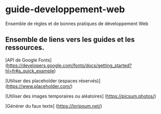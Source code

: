 # guide-developpement-web
Ensemble de règles et de bonnes pratiques de développement Web

## Ensemble de liens vers les guides et les ressources.
[API de Google Fonts]
(https://developers.google.com/fonts/docs/getting_started?hl=fr#a_quick_example)

[Utiliser des placeholder (espaces réservés)]
(https://www.placeholder.com/)

[Utiliser des images temporaires ou aléatoires]
(https://picsum.photos/)

[Générer du faux texte]
(https://loripsum.net/)
